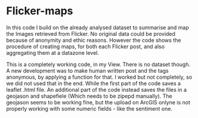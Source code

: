 # Flicker-maps
In this code I build on the already analysed dataset to summarise and map the Images retrieved from Flicker. No original data could be provided because of anonymity and ethic reasons. However the code shows the procedure of creating maps, for both each Flicker post, and also aggregating them at a datazone level. 

This is a completely working code, in my View. There is no dataset though. A new development was to make human written post and the tags anonymous, by applying a function for that. I worked but not completely, so we did not used that in the end. 
While the first part of the code saves a leaflet .html file. An additional part of the code instead saves the files in a geojason and shapefiele (Which needs to be zipepd manually). The geojason seems to be working fine, but the upload on ArcGIS onlyne is not properly working with some numeric fields - like the sentiment one. 
